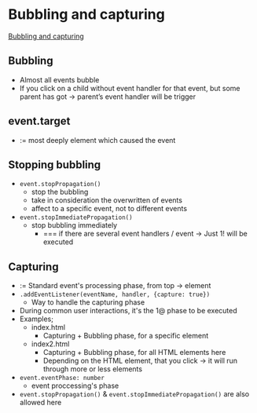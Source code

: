 # Bubbling and capturing
[Bubbling and capturing](https://javascript.info/bubbling-and-capturing)

## Bubbling
* Almost all events bubble
* If you click on a child without event handler for that event, but some parent has got → parent’s event handler will be trigger
## event.target
* := most deeply element which caused the event
## Stopping bubbling
* `event.stopPropagation()`
  * stop the bubbling
  * take in consideration the overwritten of events
  * affect to a specific event, not to different events
* `event.stopImmediatePropagation()`
  * stop bubbling immediately 
    * === if there are several event handlers / event -> Just 1! will be executed 
## Capturing
* := Standard event's processing phase, from top -> element
* `.addEventListener(eventName, handler, {capture: true})`
  * Way to handle the capturing phase 
* During common user interactions, it's the 1@ phase to be executed
* Examples;
  * index.html
    * Capturing + Bubbling phase, for a specific element 
  * index2.html
    * Capturing + Bubbling phase, for all HTML elements here
    * Depending on the HTML element, that you click -> it will run through more or less elements
* `event.eventPhase: number`
  * event proccessing's phase
* `event.stopPropagation()` & `event.stopImmediatePropagation()` are also allowed here
